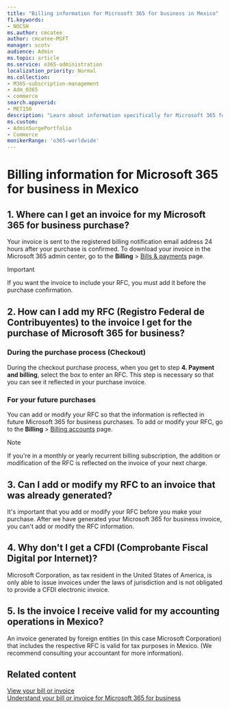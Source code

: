 ```yaml
---
title: "Billing information for Microsoft 365 for business in Mexico"
f1.keywords:
- NOCSH
ms.author: cmcatee
author: cmcatee-MSFT
manager: scotv
audience: Admin
ms.topic: article
ms.service: o365-administration
localization_priority: Normal
ms.collection: 
- M365-subscription-management 
- Adm_O365
- commerce
search.appverid:
- MET150
description: "Learn about information specifically for Microsoft 365 for business in Mexico." 
ms.custom: 
- AdminSurgePortfolio
- Commerce
monikerRange: 'o365-worldwide'
---
```


# Billing information for Microsoft 365 for business in Mexico

## 1. Where can I get an invoice for my Microsoft 365 for business purchase?

Your invoice is sent to the registered billing notification email address 24 hours after your purchase is confirmed. To download your invoice in the Microsoft 365 admin center, go to the **Billing** > <a href="https://go.microsoft.com/fwlink/p/?linkid=2102895" target="_blank">Bills & payments</a> page.

> [!IMPORTANT]
> If you want the invoice to include your RFC, you must add it before the purchase confirmation.

## 2. How can I add my RFC (Registro Federal de Contribuyentes) to the invoice I get for the purchase of Microsoft 365 for business?

### During the purchase process (Checkout)

During the checkout purchase process, when you get to step **4. Payment and billing**, select the box to enter an RFC. This step is necessary so that you can see it reflected in your purchase invoice.

### For your future purchases

You can add or modify your RFC so that the information is reflected in future Microsoft 365 for business purchases. To add or modify your RFC, go to the **Billing** > <a href="https://go.microsoft.com/fwlink/p/?linkid=2084771" target="_blank">Billing accounts</a> page.

> [!NOTE]
> If you're in a monthly or yearly recurrent billing subscription, the addition or modification of the RFC is reflected on the invoice of your next charge.

## 3. Can I add or modify my RFC to an invoice that was already generated?

It's important that you add or modify your RFC before you make your purchase. After we have generated your Microsoft 365 for business invoice, you can't add or modify the RFC information.

## 4. Why don't I get a CFDI (Comprobante Fiscal Digital por Internet)?

Microsoft Corporation, as tax resident in the United States of America, is only able to issue invoices under the laws of jurisdiction and is not obligated to provide a CFDI electronic invoice.

## 5. Is the invoice I receive valid for my accounting operations in Mexico?

An invoice generated by foreign entities (in this case Microsoft Corporation) that includes the respective RFC is valid for tax purposes in Mexico. (We recommend consulting your accountant for more information).

## Related content

[View your bill or invoice](view-your-bill-or-invoice.md)\
[Understand your bill or invoice for Microsoft 365 for business](understand-your-invoice2.md)
